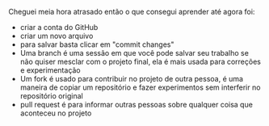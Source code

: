 Cheguei meia hora atrasado então o que consegui aprender até agora foi:
- criar a conta do GitHub
- criar um novo arquivo
- para salvar basta clicar em "commit changes"
- Uma branch é uma sessão em que você pode salvar seu trabalho se não quiser mesclar com o projeto final, ela é mais usada para correções e experimentação
- Um fork é usado para contribuir no projeto de outra pessoa, é uma maneira de copiar um repositório e fazer experimentos sem interferir no repositório original
- pull request é para informar outras pessoas sobre qualquer coisa que aconteceu no projeto
